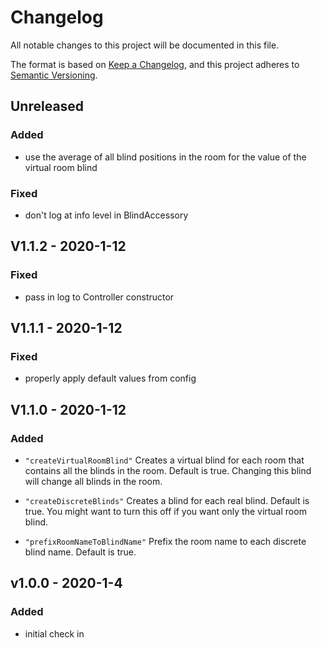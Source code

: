 # Changelog

All notable changes to this project will be documented in this file.

The format is based on [Keep a Changelog](https://keepachangelog.com/en/1.0.0/),
and this project adheres to [Semantic Versioning](https://semver.org/spec/v2.0.0.html).

## Unreleased

### Added

- use the average of all blind positions in the room for the value of the virtual room
  blind

### Fixed

- don't log at info level in BlindAccessory

## V1.1.2 - 2020-1-12

### Fixed

- pass in log to Controller constructor

## V1.1.1 - 2020-1-12

### Fixed

- properly apply default values from config

## V1.1.0 - 2020-1-12

### Added

- `"createVirtualRoomBlind"` Creates a virtual blind for each room that contains all the blinds in the room. Default is true. Changing this blind will change all blinds in the room.

- `"createDiscreteBlinds"` Creates a blind for each real blind. Default is true. You might want to turn this off if you want only the virtual room blind.

- `"prefixRoomNameToBlindName"` Prefix the room name to each discrete blind name. Default is true.

## v1.0.0 - 2020-1-4

### Added

- initial check in

